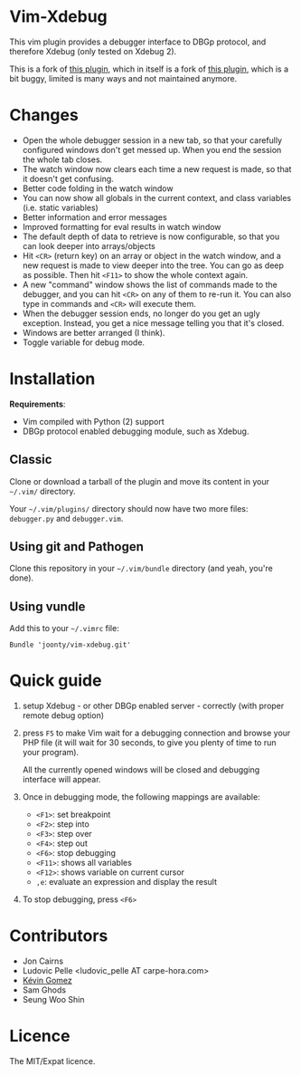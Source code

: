 # Vim-Xdebug

This vim plugin provides a debugger interface to DBGp protocol, and therefore
Xdebug (only tested on Xdebug 2).

This is a fork of [this plugin](https://github.com/ludovicPelle/vim-xdebug), 
which in itself is a fork of [this plugin](http://www.vim.org/scripts/script.php?script_id=1152), which
is a bit buggy, limited is many ways and not maintained anymore.

# Changes

* Open the whole debugger session in a new tab, so that your carefully configured windows don't get messed up. When you end the session the whole tab closes.
* The watch window now clears each time a new request is made, so that it doesn't get confusing.
* Better code folding in the watch window
* You can now show all globals in the current context, and class variables (i.e. static variables)
* Better information and error messages
* Improved formatting for eval results in watch window
* The default depth of data to retrieve is now configurable, so that you can look deeper into arrays/objects
* Hit `<CR>` (return key) on an array or object in the watch window, and a new request is made to view deeper into the tree. You can go as deep as possible. Then hit `<F11>` to show the whole context again.
* A new "command" window shows the list of commands made to the debugger, and you can hit `<CR>` on any of them to re-run it. You can also type in commands and `<CR>` will execute them.
* When the debugger session ends, no longer do you get an ugly exception. Instead, you get a nice message telling you that it's closed.
* Windows are better arranged (I think).
* Toggle variable for debug mode.


# Installation

**Requirements**:

  * Vim compiled with Python (2) support
  * DBGp protocol enabled debugging module, such as Xdebug.

## Classic

Clone or download a tarball of the plugin and move its content in your
`~/.vim/` directory.

Your `~/.vim/plugins/` directory should now have two more files: `debugger.py`
and `debugger.vim`.

## Using git and Pathogen

Clone this repository in your `~/.vim/bundle` directory (and yeah, you're done).

## Using vundle

Add this to your `~/.vimrc` file:

```vim
Bundle 'joonty/vim-xdebug.git'
```

# Quick guide

  1. setup Xdebug - or other DBGp enabled server - correctly (with proper remote
     debug option)
  2. press `F5` to make Vim wait for a debugging connection and browse your PHP
     file (it will wait for 30 seconds, to give you plenty of time to run your program).

     All the currently opened windows will be closed and debugging interface
     will appear.
  3. Once in debugging mode, the following mappings are available:

      * `<F1>`: set breakpoint
      * `<F2>`: step into
      * `<F3>`: step over
      * `<F4>`: step out
      * `<F6>`: stop debugging
      * `<F11>`: shows all variables
      * `<F12>`: shows variable on current cursor
      * `,e`: evaluate an expression and display the result
  4. To stop debugging, press `<F6>`


# Contributors

 * Jon Cairns <jon AT joncairns.com>
 * Ludovic Pelle <ludovic_pelle AT carpe-hora.com>
 * [Kévin Gomez](https://github.com/K-Phoen) <contact AT kevingomez.fr>
 * Sam Ghods <sam AT box.net>
 * Seung Woo Shin <segv AT sayclub.com>


# Licence

The MIT/Expat licence.
